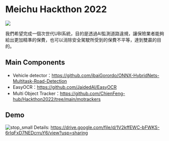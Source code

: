 # Meichu Hackthon 2022

![](https://i.imgur.com/TR1wqzr.png)

我們希望完成一個次世代UBI系統，目的是透過AI監測道路違規，讓保險業者能夠給出更加精準的保費，也可以消除安全駕駛所受到的保費不平等，達到雙贏的目的。

## Main Components

* Vehicle detector：https://github.com/ibaiGorordo/ONNX-HybridNets-Multitask-Road-Detection
* EasyOCR：https://github.com/JaidedAI/EasyOCR
* Multi Object Tracker：https://github.com/ChienFeng-hub/Hackthon2022/tree/main/motrackers

## Demo
![stop_small](https://user-images.githubusercontent.com/40494242/197366309-c0b59cdc-1cff-4a52-b72f-7bd09639283e.gif)
Details: https://drive.google.com/file/d/1V2kffEWC-bFWKS-6rIqFxD7NEDcrruY6/view?usp=sharing






